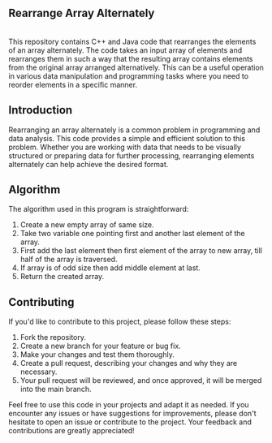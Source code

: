 <h2>Rearrange Array Alternately</h2>
<br>
This repository contains C++ and Java code that rearranges the elements of an array alternately. The code takes an input array of elements and rearranges them in such a way that the resulting array contains elements from the original array arranged alternatively. This can be a useful operation in various data manipulation and programming tasks where you need to reorder elements in a specific manner.<br>

## Introduction

Rearranging an array alternately is a common problem in programming and data analysis. This code provides a simple and efficient solution to this problem. Whether you are working with data that needs to be visually structured or preparing data for further processing, rearranging elements alternately can help achieve the desired format.<br>

## Algorithm
The algorithm used in this program is straightforward:<br>

1. Create a new empty array of same size.<br>
2. Take two variable one pointing first and another last element of the array.<br> 
3. First add the last element then first element of the array to new array, till half of the array is traversed.<br>
4. If array is of odd size then add middle element at last.<br>
5. Return the created array.<br>

## Contributing

If you'd like to contribute to this project, please follow these steps:<br>

1. Fork the repository.<br>
2. Create a new branch for your feature or bug fix.<br>
3. Make your changes and test them thoroughly.<br>
4. Create a pull request, describing your changes and why they are necessary.<br>
5. Your pull request will be reviewed, and once approved, it will be merged into the main branch.<br>

Feel free to use this code in your projects and adapt it as needed. If you encounter any issues or have suggestions for improvements, please don't hesitate to open an issue or contribute to the project. Your feedback and contributions are greatly appreciated!